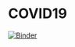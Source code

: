 # COVID19

[![Binder](https://mybinder.org/badge_logo.svg)](https://mybinder.org/v2/gh/jlcatonjr/COVID19/Head)
